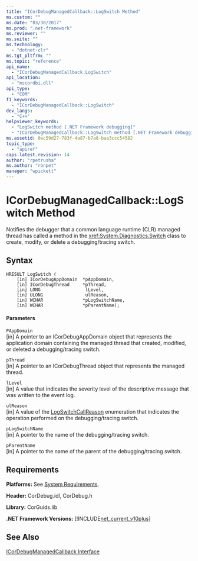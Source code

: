 ```yaml
---
title: "ICorDebugManagedCallback::LogSwitch Method"
ms.custom: ""
ms.date: "03/30/2017"
ms.prod: ".net-framework"
ms.reviewer: ""
ms.suite: ""
ms.technology: 
  - "dotnet-clr"
ms.tgt_pltfrm: ""
ms.topic: "reference"
api_name: 
  - "ICorDebugManagedCallback.LogSwitch"
api_location: 
  - "mscordbi.dll"
api_type: 
  - "COM"
f1_keywords: 
  - "ICorDebugManagedCallback::LogSwitch"
dev_langs: 
  - "C++"
helpviewer_keywords: 
  - "LogSwitch method [.NET Framework debugging]"
  - "ICorDebugManagedCallback::LogSwitch method [.NET Framework debugging]"
ms.assetid: 0ac59d27-783f-4a87-b7a8-baa3ccc54582
topic_type: 
  - "apiref"
caps.latest.revision: 14
author: "rpetrusha"
ms.author: "ronpet"
manager: "wpickett"
---
```

# ICorDebugManagedCallback::LogSwitch Method
Notifies the debugger that a common language runtime (CLR) managed thread has called a method in the <xref:System.Diagnostics.Switch> class to create, modify, or delete a debugging/tracing switch.  
  
## Syntax  
  
```  
HRESULT LogSwitch (  
    [in] ICorDebugAppDomain  *pAppDomain,  
    [in] ICorDebugThread     *pThread,  
    [in] LONG                 lLevel,  
    [in] ULONG                ulReason,  
    [in] WCHAR               *pLogSwitchName,  
    [in] WCHAR               *pParentName);  
```  
  
#### Parameters  
 `PAppDomain`  
 [in] A pointer to an ICorDebugAppDomain object that represents the application domain containing the managed thread that created, modified, or deleted a debugging/tracing switch.  
  
 `pThread`  
 [in] A pointer to an ICorDebugThread object that represents the managed thread.  
  
 `lLevel`  
 [in] A value that indicates the severity level of the descriptive message that was written to the event log.  
  
 `ulReason`  
 [in] A value of the [LogSwitchCallReason](../../../../docs/framework/unmanaged-api/debugging/logswitchcallreason-enumeration.md) enumeration that indicates the operation performed on the debugging/tracing switch.  
  
 `pLogSwitchName`  
 [in] A pointer to the name of the debugging/tracing switch.  
  
 `pParentName`  
 [in] A pointer to the name of the parent of the debugging/tracing switch.  
  
## Requirements  
 **Platforms:** See [System Requirements](../../../../docs/framework/get-started/system-requirements.md).  
  
 **Header:** CorDebug.idl, CorDebug.h  
  
 **Library:** CorGuids.lib  
  
 **.NET Framework Versions:** [!INCLUDE[net_current_v10plus](../../../../includes/net-current-v10plus-md.md)]  
  
## See Also  
 [ICorDebugManagedCallback Interface](../../../../docs/framework/unmanaged-api/debugging/icordebugmanagedcallback-interface.md)
